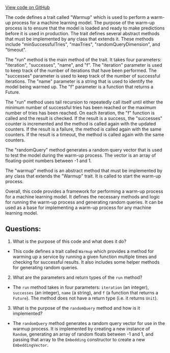 [View code on GitHub](https://github.com/misbahsy/the-algorithm/ann/src/main/scala/com/twitter/ann/service/query_server/common/warmup/Warmup.scala)

The code defines a trait called "Warmup" which is used to perform a warm-up process for a machine learning model. The purpose of the warm-up process is to ensure that the model is loaded and ready to make predictions before it is used in production. The trait defines several abstract methods that must be implemented by any class that extends it. These methods include "minSuccessfulTries", "maxTries", "randomQueryDimension", and "timeout". 

The "run" method is the main method of the trait. It takes four parameters: "iteration", "successes", "name", and "f". The "iteration" parameter is used to keep track of the number of iterations that have been performed. The "successes" parameter is used to keep track of the number of successful iterations. The "name" parameter is a string that is used to identify the model being warmed up. The "f" parameter is a function that returns a Future.

The "run" method uses tail recursion to repeatedly call itself until either the minimum number of successful tries has been reached or the maximum number of tries has been reached. On each iteration, the "f" function is called and the result is checked. If the result is a success, the "successes" counter is incremented and the method is called again with the updated counters. If the result is a failure, the method is called again with the same counters. If the result is a timeout, the method is called again with the same counters.

The "randomQuery" method generates a random query vector that is used to test the model during the warm-up process. The vector is an array of floating-point numbers between -1 and 1.

The "warmup" method is an abstract method that must be implemented by any class that extends the "Warmup" trait. It is called to start the warm-up process.

Overall, this code provides a framework for performing a warm-up process for a machine learning model. It defines the necessary methods and logic for running the warm-up process and generating random queries. It can be used as a base for implementing a warm-up process for any machine learning model.
## Questions: 
 1. What is the purpose of this code and what does it do?
- This code defines a trait called `Warmup` which provides a method for warming up a service by running a given function multiple times and checking for successful results. It also includes some helper methods for generating random queries.

2. What are the parameters and return types of the `run` method?
- The `run` method takes in four parameters: `iteration` (an integer), `successes` (an integer), `name` (a string), and `f` (a function that returns a `Future`). The method does not have a return type (i.e. it returns `Unit`).

3. What is the purpose of the `randomQuery` method and how is it implemented?
- The `randomQuery` method generates a random query vector for use in the warmup process. It is implemented by creating a new instance of `Random`, generating an array of random floats between -1 and 1, and passing that array to the `Embedding` constructor to create a new `EmbeddingVector`.